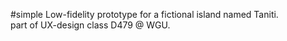 #simple Low-fidelity prototype for a fictional island named Taniti.  
part of UX-design class D479 @ WGU.
